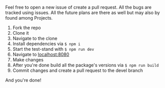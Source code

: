 Feel free to open a new issue of create a pull request. All the bugs are tracked using issues. All the future plans are there as well but may also by found among Projects.

1. Fork the repo
1. Clone it
1. Navigate to the clone
1. Install dependencies via `$ npm i`
1. Start the test-stand with `$ npm run dev`
1. Navigate to [localhost:8080](http://localhost:8080)
1. Make changes
1. After you're done build all the package's versions via `$ npm run build`
1. Commit changes and create a pull request to the devel branch

And you're done!
